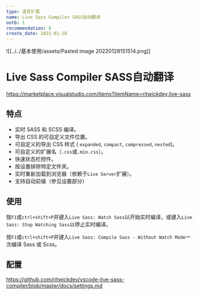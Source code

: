 ```yaml
---
type: 语言扩展
name: Live Sass Compiler SASS自动翻译
ootb: 1
recommendation: 8
create_date: 2022-01-28
---
```


![[../../基本使用/assets/Pasted image 20220128151514.png]]

# Live Sass Compiler SASS自动翻译

https://marketplace.visualstudio.com/items?itemName=ritwickdey.live-sass

## 特点

-   实时 SASS 和 SCSS 编译。
-   导出 CSS 的可自定义文件位置。
-   可自定义的导出 CSS 样式 ( `expanded`, `compact`, `compressed`, `nested`)。
-   可自定义的扩展名（`.css`或`.min.css`）。
-   快速状态栏控件。
-   按设置排除特定文件夹。
-   实时重新加载到浏览器（依赖于`Live Server`扩展）。
-   支持自动前缀（参见设置部分）

## 使用

按`F1`或`ctrl+shift+P`并键入`Live Sass: Watch Sass`以开始实时编译，或键入`Live Sass: Stop Watching Sass`以停止实时编译。
    
按`F1`或`ctrl+shift+P`并键入`Live Sass: Compile Sass - Without Watch Mode`一次编译 Sass 或 Scss。
    
## 配置

https://github.com/ritwickdey/vscode-live-sass-compiler/blob/master/docs/settings.md
